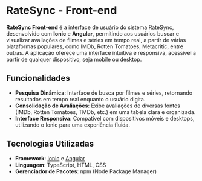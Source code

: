 # RateSync - Front-end

**RateSync Front-end** é a interface de usuário do sistema RateSync, desenvolvido com **Ionic** e **Angular**, permitindo aos usuários buscar e visualizar avaliações de filmes e séries em tempo real, a partir de várias plataformas populares, como IMDb, Rotten Tomatoes, Metacritic, entre outras. A aplicação oferece uma interface intuitiva e responsiva, acessível a partir de qualquer dispositivo, seja mobile ou desktop.

## Funcionalidades

- **Pesquisa Dinâmica**: Interface de busca por filmes e séries, retornando resultados em tempo real enquanto o usuário digita.
- **Consolidação de Avaliações**: Exibe avaliações de diversas fontes (IMDb, Rotten Tomatoes, TMDb, etc.) em uma tabela clara e organizada.
- **Interface Responsiva**: Compatível com dispositivos móveis e desktops, utilizando o Ionic para uma experiência fluida.

## Tecnologias Utilizadas

- **Framework**: [Ionic](https://ionicframework.com/) e [Angular](https://angular.io/)
- **Linguagem**: TypeScript, HTML, CSS
- **Gerenciador de Pacotes**: npm (Node Package Manager)

